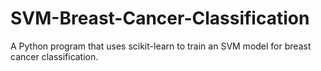 # SVM-Breast-Cancer-Classification
A Python program that uses scikit-learn to train an SVM model for breast cancer classification.
